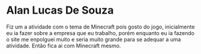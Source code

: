 # Alan Lucas De Souza
<p>
  Fiz um a atividade com o tema de Minecraft pois gosto do jogo, inicialmente eu ia fazer sobre a empresa que eu trabalho, porém enquanto eu ia fazendo o site me enpolguei muito e seria muito grande para se adequar a uma atividade. Então fica ai com Minecraft mesmo.
</p>
